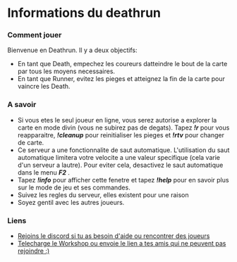 </head>
<body>
<h1 id="Information">Informations du deathrun</h1>

<h3 id="How.To.Play">Comment jouer</h3>

<p>Bienvenue en Deathrun. Il y a deux objectifs:</p>

<ul>
<li>En tant que Death, empechez les coureurs datteindre le bout de la carte par tous les moyens necessaires.</li>
<li>En tant que Runner, evitez les pieges et atteignez la fin de la carte pour vaincre les Death.</li>
</ul>


<h3 id="Need-To-Know">A savoir</h3>

<ul>
<li>Si vous etes le seul joueur en ligne, vous serez autorise a explorer la carte en mode divin (vous ne subirez pas de degats). Tapez <strong><em>!r</em></strong> pour vous reapparaitre, <strong><em>!cleanup</em></strong> pour reinitialiser les pieges et <strong><em>!rtv</em></strong> pour changer de carte.</li>
<li>Ce serveur a une fonctionnalite de saut automatique. L'utilisation du saut automatique limitera votre velocite a une valeur specifique (cela varie d'un serveur a lautre). Pour eviter cela, desactivez le saut automatique dans le menu <strong><em>F2</em></strong> .</li>
<li>Tapez <strong><em>!info</em></strong> pour afficher cette fenetre et tapez <strong><em>!help</em></strong> pour en savoir plus sur le mode de jeu et ses commandes.</li>
<li>Suivez les regles du serveur, elles existent pour une raison</li>
<li>Soyez gentil avec les autres joueurs.</li>
</ul>

<h3 id="Links">Liens</h3>
<ul>
	<li><a href="https://discord.gg/penznET" onclick="console.log('RUNLUA:OpenSteamGroup()')">Rejoins le discord si tu as besoin d'aide ou rencontrer des joueurs</a></li>
<li><a href="https://steamcommunity.com/sharedfiles/filedetails/?id=1577797719" onclick="console.log('RUNLUA:OpenSteamGroup()')">Telecharge le Workshop ou envoie le lien a tes amis qui ne peuvent pas rejoindre :)</a></li>
</ul>

</body>
</html>
